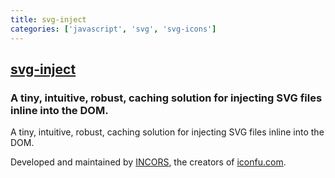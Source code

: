 ```yaml
---
title: svg-inject
categories: ['javascript', 'svg', 'svg-icons']
---
```

## [svg-inject](https://github.com/iconfu/svg-inject)

###  A tiny, intuitive, robust, caching solution for injecting SVG files inline into the DOM.


A tiny, intuitive, robust, caching solution for injecting SVG files inline into the DOM.

Developed and maintained by [INCORS](http://www.incors.com), the creators of [iconfu.com](https://www.iconfu.com).

